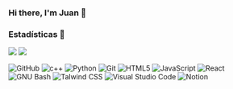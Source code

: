 ### Hi there, I'm Juan 👋



### Estadísticas 📢

<p align="left">
<img src="https://github-readme-stats.vercel.app/api?username=jumahl&show_icons=true&theme=radical" />
<img src="https://github-readme-stats.vercel.app/api/top-langs/?username=jumahl&layout=compact" />

</p>

<p align="left">
  <img src="https://img.shields.io/static/v1?style=for-the-badge&message=GitHub&color=181717&logo=GitHub&logoColor=FFFFFF&label=" alt="GitHub"> 
  <img src="https://img.shields.io/badge/C%2B%2B-00599C?style=for-the-badge&logo=c%2B%2B&logoColor=white" alt="c++">
  <img src="https://img.shields.io/static/v1?style=for-the-badge&message=Python&color=3776AB&logo=Python&logoColor=FFFFFF&label=" alt="Python">
  <img src="https://img.shields.io/static/v1?style=for-the-badge&message=Git&color=F05032&logo=Git&logoColor=FFFFFF&label=" alt="Git">
  <img src="https://img.shields.io/static/v1?style=for-the-badge&message=HTML5&color=E34F26&logo=HTML5&label=&logoColor=FFFFFF" alt="HTML5"> 
  <img src="https://img.shields.io/static/v1?style=for-the-badge&message=JavaScript&color=222222&logo=JavaScript&logoColor=F7DF1E&label=" alt="JavaScript"> 
  <img src="https://img.shields.io/static/v1?style=for-the-badge&message=React&color=222222&logo=React&logoColor=61DAFB&label=" alt="React">   
  <img src="https://img.shields.io/static/v1?style=for-the-badge&message=GNU+Bash&color=4EAA25&logo=GNU+Bash&logoColor=FFFFFF&label=" alt="GNU Bash">    
  <img src="https://img.shields.io/static/v1?style=for-the-badge&message=Tailwind+CSS&color=222222&logo=Tailwind+CSS&logoColor=06B6D4&label=" alt="Talwind CSS">
  <img src="https://img.shields.io/static/v1?style=for-the-badge&message=Visual+Studio+Code&color=007ACC&logo=Visual+Studio+Code&logoColor=FFFFFF&label=" alt="Visual Studio Code"> 
  <img src="https://img.shields.io/badge/Notion-000000?style=for-the-badge&logo=notion&logoColor=white" alt="Notion">
  
</p>  

